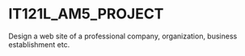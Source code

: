 # IT121L_AM5_PROJECT
Design a web site of a professional company, organization, business establishment etc.
